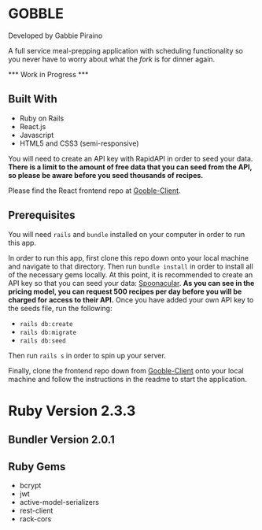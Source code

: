 # GOBBLE 
Developed by Gabbie Piraino 

A full service meal-prepping application with scheduling functionality so you never have to worry about what the <i>fork</i> is for dinner again. 

*** Work in Progress ***

## Built With

* Ruby on Rails 
* React.js 
* Javascript 
* HTML5 and CSS3 (semi-responsive)

You will need to create an API key with RapidAPI in order to seed your data. **There is a limit to the amount of free data that you can seed from the API, so please be aware before you seed thousands of recipes.**

Please find the React frontend repo at [Gooble-Client](https://github.com/pirainogi/gobble-client). 

## Prerequisites

You will need `rails` and `bundle` installed on your computer in order to run this app. 

In order to run this app, first clone this repo down onto your local machine and navigate to that directory. Then run  `bundle install` in order to install all of the necessary gems locally. At this point, it is recommended to create an API key so that you can seed your data: [Spoonacular](https://rapidapi.com/spoonacular/api/recipe-food-nutrition). **As you can see in the pricing model, you can request 500 recipes per day before you will be charged for access to their API.** Once you have added your own API key to the seeds file, run the following: 

* `rails db:create`
* `rails db:migrate`
* `rails db:seed`

Then run `rails s` in order to spin up your server. 

Finally, clone the frontend repo down from [Gooble-Client](https://github.com/pirainogi/gobble-client) onto your local machine and follow the instructions in the readme to start the application. 


# Ruby Version 2.3.3
## Bundler Version 2.0.1

## Ruby Gems 
* bcrypt 
* jwt 
* active-model-serializers 
* rest-client 
* rack-cors 
